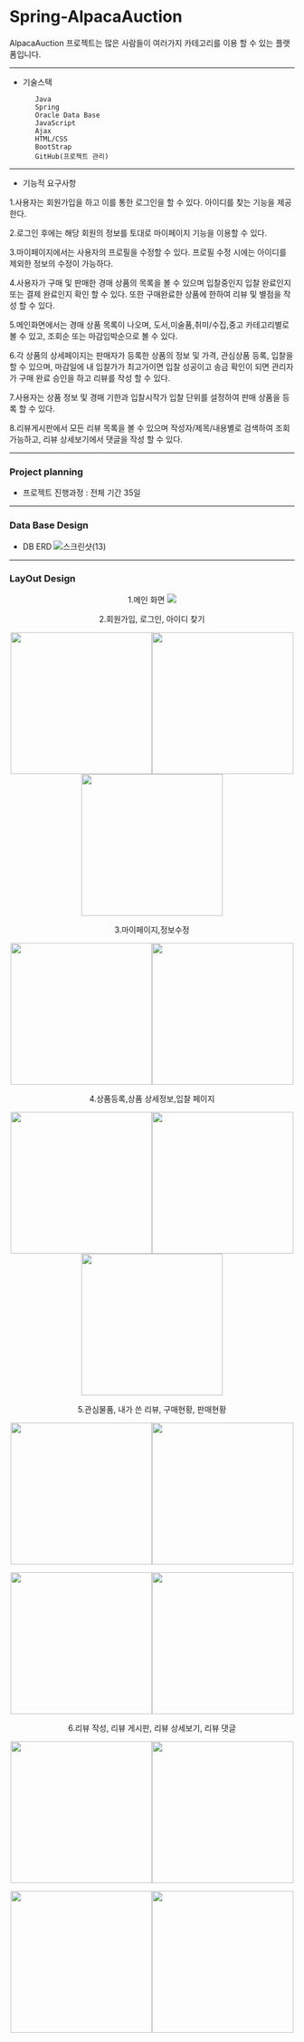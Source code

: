 # Spring-AlpacaAuction
AlpacaAuction 프로젝트는 많은 사람들이 여러가지 카테고리를 이용 할 수 있는 플랫폼입니다.
 
----

+ 기술스택

         Java
         Spring
         Oracle Data Base
         JavaScript
         Ajax
         HTML/CSS
         BootStrap
         GitHub(프로젝트 관리)
 
 ----
 
 + 기능적 요구사항
 
1.사용자는 회원가입을 하고 이를 통한 로그인을 할 수 있다. 아이디를 찾는 기능을 제공한다.

2.로그인 후에는 해당 회원의 정보를 토대로 마이페이지 기능을 이용할 수 있다.

3.마이페이지에서는 사용자의 프로필을 수정할 수 있다. 프로필 수정 시에는 아이디를 제외한 정보의 수정이 가능하다.

4.사용자가 구매 및 판매한 경매 상품의 목록을 볼 수 있으며 입찰중인지 입찰 완료인지 또는 결제 완료인지 확인 할 수 있다. 또한 
  구매완료한 상품에 한하여 리뷰 및 별점을 작성 할 수 있다.
  
5.메인화면에서는 경매 상품 목록이 나오며, 도서,미술품,취미/수집,중고 카테고리별로 볼 수 있고, 조회순 또는 마감임박순으로 볼 수 있다.

6.각 상품의 상세페이지는 판매자가 등록한 상품의 정보 및 가격, 관심상품 등록, 입찰을 할 수 있으며, 마감일에 내 입찰가가 최고가이면 
  입찰 성공이고 송금 확인이 되면 관리자가 구매 완료 승인을 하고 리뷰를 작성 할 수 있다.
  
7.사용자는 상품 정보 및 경매 기한과 입찰시작가 입찰 단위를 설정하여 판매 상품을 등록 할 수 있다.

8.리뷰게시판에서 모든 리뷰 목록을 볼 수 있으며 작성자/제목/내용별로 검색하여 조회가능하고, 리뷰 상세보기에서 댓글을 작성 할 수 있다.

----

### Project planning
+ 프로젝트 진행과정 : 전체 기간 35일

----
### Data Base Design
+ DB ERD
![스크린샷(13)](https://user-images.githubusercontent.com/112607627/204698050-99d0a957-89b5-4424-9ece-16f699f40be1.png)

----
### LayOut Design

 
 <div align="center">1.메인 화면
 
<img src="https://user-images.githubusercontent.com/112607627/204716709-26eaae2b-332d-40f5-a1c5-0b6846c62e98.png" />


2.회원가입, 로그인, 아이디 찾기

<img src="https://user-images.githubusercontent.com/112607627/204701263-cc88239d-5fc7-4a87-b382-241671f891e7.png" width="250" height="250"/><img src="https://user-images.githubusercontent.com/112607627/204701265-04db7161-8748-463c-a2db-200d3c9b16e3.png" width="250" height="250"/><img src="https://user-images.githubusercontent.com/112607627/204701266-1f7d1349-7b65-4df7-b08a-df5bd83b3130.png" width="250" height="250"/>


3.마이페이지,정보수정

<img src="https://user-images.githubusercontent.com/112607627/204702467-d001f20c-c4f6-4da4-ae41-7fcb687fc67d.png" width="250" height="250"/><img src="https://user-images.githubusercontent.com/112607627/204702634-3d789864-98ff-48ad-a862-2d4a8ea8e6c1.png" width="250" height="250"/>


4.상품등록,상품 상세정보,입찰 페이지

<img src="https://user-images.githubusercontent.com/112607627/204703024-e91e257c-e198-4ed4-827f-8d06f50e638e.png" width="250" height="250"/><img src="https://user-images.githubusercontent.com/112607627/204702861-53e13d5f-4975-4c25-b871-f295f35d4cc7.png" width="250" height="250"/><img src="https://user-images.githubusercontent.com/112607627/204702868-cebb6da3-4f64-4857-93eb-c792bee177a2.png" width="250" height="250"/>


5.관심물품, 내가 쓴 리뷰, 구매현황, 판매현황
 
<img src="https://user-images.githubusercontent.com/112607627/204715430-882b7293-1722-4be4-9077-2420d604b760.png" width="250" height="250"/><img src="https://user-images.githubusercontent.com/112607627/204715433-a9fd2321-9d20-40f8-bc4c-3d1178c70ee6.png" width="250" height="250"/>

<img src="https://user-images.githubusercontent.com/112607627/204715435-204197d1-12ea-44a9-98a1-7b10e91442cc.png" width="250" height="250"/><img src="https://user-images.githubusercontent.com/112607627/204715437-981d8f30-dff1-466a-99ae-65b0c20c301c.png" width="250" height="250"/>


6.리뷰 작성, 리뷰 게시판, 리뷰 상세보기, 리뷰 댓글 

<img src="https://user-images.githubusercontent.com/112607627/204716031-b62c9fa6-051e-4b82-915a-a285c88684a1.png" width="250" height="250"/><img src="https://user-images.githubusercontent.com/112607627/204716023-fcaa49a6-769b-49dd-a642-b4bc39de2ed8.png" width="250" height="250"/>

<img src="https://user-images.githubusercontent.com/112607627/204716025-a3fb21fb-a74d-467b-b3db-942181f61915.png" width="250" height="250"/><img src="https://user-images.githubusercontent.com/112607627/204716028-f82750da-35b7-4014-bf7c-d68c21814f96.png" width="250" height="250"/>
